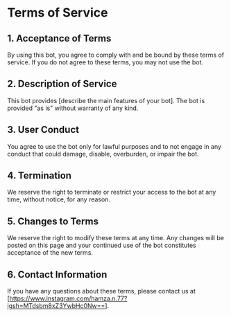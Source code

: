# Terms of Service

## 1. Acceptance of Terms
By using this bot, you agree to comply with and be bound by these terms of service. If you do not agree to these terms, you may not use the bot.

## 2. Description of Service
This bot provides [describe the main features of your bot]. The bot is provided "as is" without warranty of any kind.

## 3. User Conduct
You agree to use the bot only for lawful purposes and to not engage in any conduct that could damage, disable, overburden, or impair the bot.

## 4. Termination
We reserve the right to terminate or restrict your access to the bot at any time, without notice, for any reason.

## 5. Changes to Terms
We reserve the right to modify these terms at any time. Any changes will be posted on this page and your continued use of the bot constitutes acceptance of the new terms.

## 6. Contact Information
If you have any questions about these terms, please contact us at [https://www.instagram.com/hamza.n.77?igsh=MTdsbm8xZ3YwbHc0Nw==].
